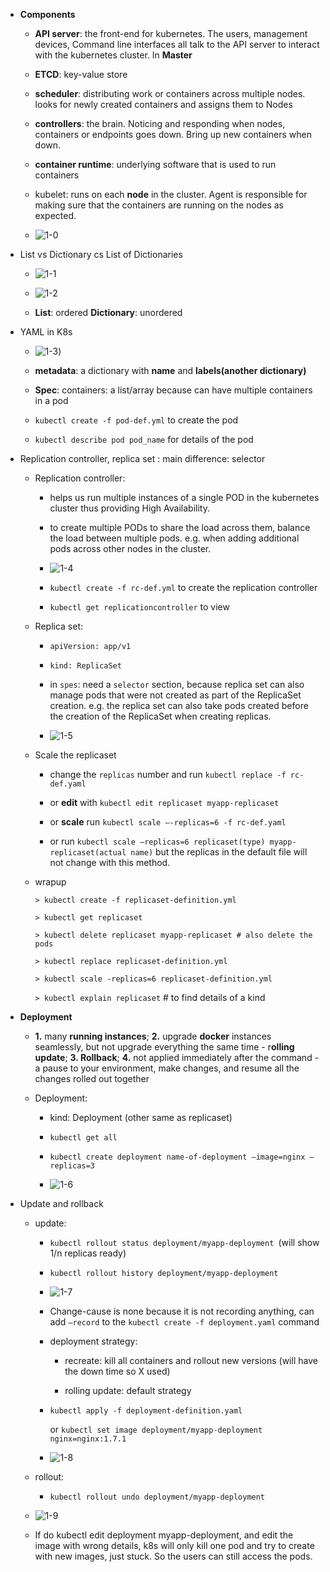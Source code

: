 * **Components**

  * **API server**: the front-end for kubernetes. The users, management devices, Command line interfaces all talk to the API server to interact with the kubernetes cluster. In **Master**

  * **ETCD**: key-value store

  * **scheduler**: distributing work or containers across multiple nodes. looks for newly created containers and assigns them to Nodes

  * **controllers**: the brain. Noticing and responding when nodes, containers or endpoints goes down. Bring up new containers when down.

  * **container runtime**: underlying software that is used to run containers

  * kubelet: runs on each **node** in the cluster. Agent is responsible for making sure that the containers are running on the nodes as expected.

  * ![1-0](image/1-0.PNG)

* List vs Dictionary cs List of Dictionaries

  * ![1-1](image/1-1.PNG)

  * ![1-2](image/1-2.PNG)

  * **List**: ordered **Dictionary**: unordered

* YAML in K8s

  * ![1-3](image/1-3.PNG))

  * **metadata**: a dictionary with **name** and **labels(another dictionary)**

  * **Spec**: containers: a list/array because can have multiple containers in a pod

  * `kubectl create -f pod-def.yml` to create the pod

  * `kubectl describe pod pod_name` for details of the pod

* Replication controller, replica set : main difference: selector

  * Replication controller:

    * helps us run multiple instances of a single POD in the kubernetes cluster thus providing High Availability.

    * to create multiple PODs to share the load across them, balance the load between multiple pods. e.g. when adding additional pods across other nodes in the cluster.

    * ![1-4](image/1-4.PNG)

    * `kubectl create -f rc-def.yml` to create the replication controller

    * `kubectl get replicationcontroller` to view

  * Replica set:

    * `apiVersion: app/v1`

    * `kind: ReplicaSet`

    * in `spes`: need a `selector` section, because replica set can also manage pods that were not created as part of the ReplicaSet creation. e.g. the replica set can also take pods created before the creation of the ReplicaSet when creating replicas.

    * ![1-5](image/1-5.PNG)

  * Scale the replicaset

    * change the `replicas` number and run `kubectl replace -f rc-def.yaml`

    * or **edit** with `kubectl edit replicaset myapp-replicaset`

    * or **scale** run `kubectl scale —-replicas=6 -f rc-def.yaml`

    * or run `kubectl scale —replicas=6 replicaset(type) myapp-replicaset(actual name)` but the replicas in the default file will not change with this method.

  * wrapup

    `> kubectl create -f replicaset-definition.yml `

    `> kubectl get replicaset`

    `> kubectl delete replicaset myapp-replicaset # also delete the pods`

    `> kubectl replace replicaset-definition.yml `

    `> kubectl scale -replicas=6 replicaset-definition.yml`

    `> kubectl explain replicaset`  # to find details of a kind

* **Deployment**

  * **1.** many **running instances**; **2.** upgrade **docker** instances seamlessly, but not upgrade everything the same time - r**olling update**; **3. Rollback**; **4.** not applied immediately after the command - a pause to your environment, make changes, and resume all the changes rolled out together

  * Deployment:

    * kind: Deployment  (other same as replicaset)

    * `kubectl get all`

    * `kubectl create deployment name-of-deployment —image=nginx —replicas=3`

    * ![1-6](image/1-6.PNG)

* Update and rollback

  * update: 

    * `kubectl rollout status deployment/myapp-deployment `(will show 1/n replicas  ready)

    * `kubectl rollout history deployment/myapp-deployment`

    * ![1-7](image/1-7.PNG)

    * Change-cause is none because it is not recording anything, can add `—record` to the `kubectl create -f deployment.yaml` command

    * deployment strategy:

      * recreate: kill all containers and rollout new versions (will have the down time so X used)

      * rolling update: default strategy

    * `kubectl apply -f deployment-definition.yaml`

      or `kubectl set image deployment/myapp-deployment nginx=nginx:1.7.1`

    * ![1-8](image/1-8.PNG)

  * rollout:

    * `kubectl rollout undo deployment/myapp-deployment`

  * ![1-9](image/1-9.PNG)

  * If do kubectl edit deployment myapp-deployment, and edit the image with wrong details, k8s will only kill one pod and try to create with new images, just stuck. So the users can still access the pods.
